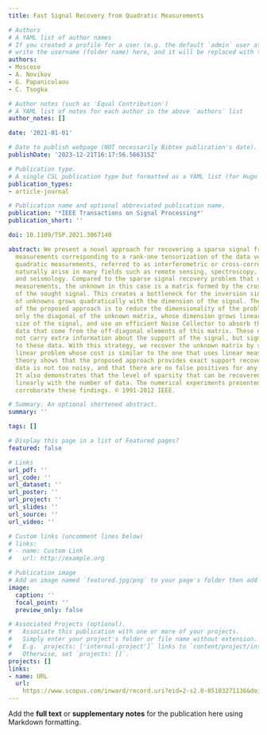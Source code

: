 ```yaml
---
title: Fast Signal Recovery from Quadratic Measurements

# Authors
# A YAML list of author names
# If you created a profile for a user (e.g. the default `admin` user at `content/authors/admin/`), 
# write the username (folder name) here, and it will be replaced with their full name and linked to their profile.
authors:
- Moscoso
- A. Novikov
- G. Papanicolaou
- C. Tsogka

# Author notes (such as 'Equal Contribution')
# A YAML list of notes for each author in the above `authors` list
author_notes: []

date: '2021-01-01'

# Date to publish webpage (NOT necessarily Bibtex publication's date).
publishDate: '2023-12-21T16:17:56.566315Z'

# Publication type.
# A single CSL publication type but formatted as a YAML list (for Hugo requirements).
publication_types:
- article-journal

# Publication name and optional abbreviated publication name.
publication: '*IEEE Transactions on Signal Processing*'
publication_short: ''

doi: 10.1109/TSP.2021.3067140

abstract: We present a novel approach for recovering a sparse signal from quadratic
  measurements corresponding to a rank-one tensorization of the data vector. Such
  quadratic measurements, referred to as interferometric or cross-correlated data,
  naturally arise in many fields such as remote sensing, spectroscopy, holography
  and seismology. Compared to the sparse signal recovery problem that uses linear
  measurements, the unknown in this case is a matrix formed by the cross correlations
  of the sought signal. This creates a bottleneck for the inversion since the number
  of unknowns grows quadratically with the dimension of the signal. The main idea
  of the proposed approach is to reduce the dimensionality of the problem by recovering
  only the diagonal of the unknown matrix, whose dimension grows linearly with the
  size of the signal, and use an efficient Noise Collector to absorb the cross-correlated
  data that come from the off-diagonal elements of this matrix. These elements do
  not carry extra information about the support of the signal, but significantly contribute
  to these data. With this strategy, we recover the unknown matrix by solving a convex
  linear problem whose cost is similar to the one that uses linear measurements. Our
  theory shows that the proposed approach provides exact support recovery when the
  data is not too noisy, and that there are no false positives for any level of noise.
  It also demonstrates that the level of sparsity that can be recovered scales almost
  linearly with the number of data. The numerical experiments presented in the paper
  corroborate these findings. © 1991-2012 IEEE.

# Summary. An optional shortened abstract.
summary: ''

tags: []

# Display this page in a list of Featured pages?
featured: false

# Links
url_pdf: ''
url_code: ''
url_dataset: ''
url_poster: ''
url_project: ''
url_slides: ''
url_source: ''
url_video: ''

# Custom links (uncomment lines below)
# links:
# - name: Custom Link
#   url: http://example.org

# Publication image
# Add an image named `featured.jpg/png` to your page's folder then add a caption below.
image:
  caption: ''
  focal_point: ''
  preview_only: false

# Associated Projects (optional).
#   Associate this publication with one or more of your projects.
#   Simply enter your project's folder or file name without extension.
#   E.g. `projects: ['internal-project']` links to `content/project/internal-project/index.md`.
#   Otherwise, set `projects: []`.
projects: []
links:
- name: URL
  url: 
    https://www.scopus.com/inward/record.uri?eid=2-s2.0-85103271136&doi=10.1109%2fTSP.2021.3067140&partnerID=40&md5=237b2603c3910c97e6374f8e2cb09ac8
---
```


Add the **full text** or **supplementary notes** for the publication here using Markdown formatting.
